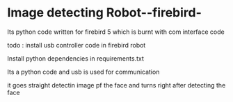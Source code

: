 # Image detecting  Robot--firebird-

Its python code written for firebird 5 which is burnt with com interface code 


todo : install usb controller code in firebird robot

Install python dependencies in requirements.txt

Its a python code and usb is used for communication

it goes straight detectin image pf the face and turns right after detecting the face
